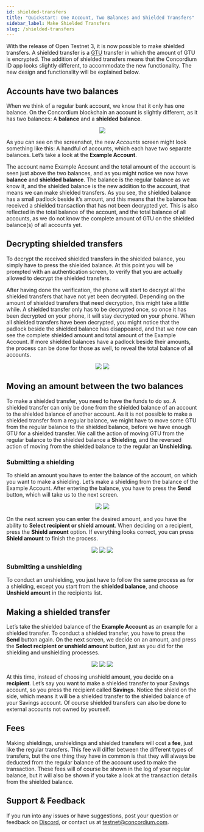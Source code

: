 ```yaml
---
id: shielded-transfers
title: "Quickstart: One Account, Two Balances and Shielded Transfers"
sidebar_label: Make Shielded Transfers
slug: /shielded-transfers
---
```


With the release of Open Testnet 3, it is now possible to make shielded transfers.
A shielded transfer is a [GTU](glossary#global-transaction-unit-gtu) transfer in which the amount of GTU is encrypted.
The addition of shielded transfers means that the Concordium ID app looks slightly different,
to accommodate the new functionality. The new design and functionality will be explained below.


## Accounts have two balances
When we think of a regular bank account, we know that it only has one balance.
On the Concordium blockchain an account is slightly different, as it has two balances: A **balance** and a **shielded balance**.

<p align="center">
	<img src="/screenshots/shielded/st1_wireframe.png"></img>
</p>

As you can see on the screenshot, the new _Accounts_ screen might look something like this:
A handful of accounts, which each have two separate balances. Let’s take a look at the **Example Account**.

The account name Example Account and the total amount of the account is seen just above
the two balances, and as you might notice we now have **balance** and **shielded balance**.
The balance is the regular balance as we know it, and the shielded balance is the new
addition to the account, that means we can make shielded transfers. As you see, the shielded
balance has a small padlock beside it’s amount, and this means that the balance has received
a shielded transaction that has not been decrypted yet. This is also reflected in the total
balance of the account, and the total balance of all accounts, as we do not know the complete
amount of GTU on the shielded balance(s) of all accounts yet.

## Decrypting shielded transfers
To decrypt the received shielded transfers in the shielded balance, you simply have to press the shielded
balance. At this point you will be prompted with an authentication screen, to verify that you are actually
allowed to decrypt the shielded transfers.

After having done the verification, the phone will start to decrypt all the shielded transfers that have
not yet been decrypted. Depending on the amount of shielded transfers that need decryption, this might
take a little while. A shielded transfer only has to be decrypted once, so once it has been decrypted on
your phone, it will stay decrypted on your phone. When all shielded transfers have been decrypted, you
might notice that the padlock beside the shielded balance has disappeared, and that we now can see the
complete shielded amount and total amount of the Example Account. If more shielded balances have a padlock
beside their amounts, the process can be done for those as well, to reveal the total balance of all accounts.

<p align="center">
	<img src="/screenshots/shielded/st2_wireframe.png"></img>
	<img src="/screenshots/shielded/st3_wireframe.png"></img>
</p>

## Moving an amount between the two balances
To make a shielded transfer, you need to have the funds to do so. A shielded transfer can only be done from
the shielded balance of an account to the shielded balance of another account. As it is not possible to make
a shielded transfer from a regular balance, we might have to move some GTU from the regular balance to the
shielded balance, before we have enough GTU for a shielded transfer. We call the action of moving GTU from
the regular balance to the shielded balance a **Shielding**, and the reversed action of moving from the shielded
balance to the regular an **Unshielding**.

### Submitting a shielding
To shield an amount you have to enter the balance of the account, on which you want to make a shielding.
Let’s make a shielding from the balance of the Example Account. After entering the balance, you have to
press the **Send** button, which will take us to the next screen.

<p align="center">
	<img src="/screenshots/shielded/st4_wireframe.png"></img>
	<img src="/screenshots/shielded/st5_wireframe.png"></img>
</p>

On the next screen you can enter the desired amount, and you have the ability to **Select recipient or shield amount**.
When deciding on a recipient, press the **Shield amount** option. If everything looks correct, you can press **Shield amount**
to finish the process.

<p align="center">
	<img src="/screenshots/shielded/st6_wireframe.png"></img>
	<img src="/screenshots/shielded/st7_wireframe.png"></img>
	<img src="/screenshots/shielded/st8_wireframe.png"></img>
</p>

### Submitting a unshielding
To conduct an unshielding, you just have to follow the same process as for a shielding, except you start from the **shielded balance**,
and choose **Unshield amount** in the recipients list.

## Making a shielded transfer
Let’s take the shielded balance of the **Example Account** as an example for a shielded transfer. To conduct a
shielded transfer, you have to press the **Send** button again. On the next screen, we decide on an amount, and
press the **Select recipient or unshield amount** button, just as you did for the shielding and unshielding processes.

<p align="center">
	<img src="/screenshots/shielded/st9_wireframe.png"></img>
	<img src="/screenshots/shielded/st10_wireframe.png"></img>
	<img src="/screenshots/shielded/st11_wireframe.png"></img>
</p>

At this time, instead of choosing unshield amount, you decide on a **recipient**. Let’s say you want to make a shielded
transfer to your Savings account, so you press the recipient called **Savings**. Notice the shield on the side, which means it
will be a shielded transfer to the shielded balance of your Savings account. Of course shielded transfers can also be
done to external accounts not owned by yourself.

## Fees
Making shieldings, unshieldings and shielded transfers will cost a **fee**, just like the regular transfers. This fee will differ
between the different types of transfers, but the one thing they have in common is that they will always be deducted from the regular
balance of the account used to make the transaction. These fees will of course be shown in the log of your regular
balance, but it will also be shown if you take a look at the transaction details from the shielded balance.

## Support & Feedback
If you run into any issues or have suggestions, post your question or feedback on [Discord](https://discord.gg/xWmQ5tp), or contact us at <testnet@concordium.com>.
